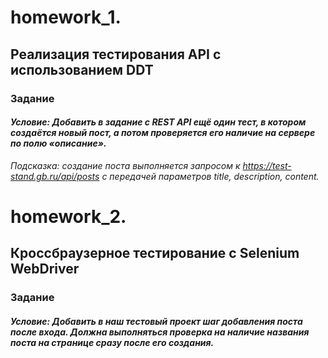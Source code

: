 # homework_1.

## Реализация тестирования API с использованием DDT

### Задание
#### _Условие: Добавить в задание с REST API ещё один тест, в котором создаётся новый пост, а потом проверяется его наличие на сервере по полю «описание»._
_Подсказка: создание поста выполняется запросом к https://test-stand.gb.ru/api/posts с передачей параметров title, description, content._

# homework_2.

## Кроссбраузерное тестирование с Selenium WebDriver

### Задание
#### _Условие: Добавить в наш тестовый проект шаг добавления поста после входа. Должна выполняться проверка на наличие названия поста на странице сразу после его создания._